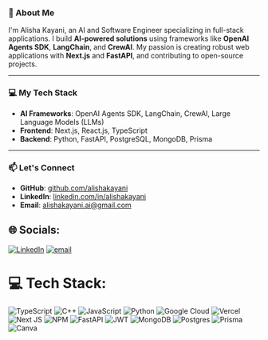 ### 👋 About Me

I'm Alisha Kayani, an AI and Software Engineer specializing in full-stack applications. I build **AI-powered solutions** using frameworks like **OpenAI Agents SDK**, **LangChain**, and **CrewAI**. My passion is creating robust web applications with **Next.js** and **FastAPI**, and contributing to open-source projects.

-----

### 💻 My Tech Stack

  * **AI Frameworks**: OpenAI Agents SDK, LangChain, CrewAI, Large Language Models (LLMs)
  * **Frontend**: Next.js, React.js, TypeScript
  * **Backend**: Python, FastAPI, PostgreSQL, MongoDB, Prisma

-----

### 📫 Let's Connect

  * **GitHub**: [github.com/alishakayani](https://www.google.com/search?q=https://github.com/alishakayani)
  * **LinkedIn**: [linkedin.com/in/alishakayani](https://www.google.com/search?q=https://linkedin.com/in/alishakayani)
  * **Email**: alishakayani.ai@gmail.com


## 🌐 Socials:
[![LinkedIn](https://img.shields.io/badge/LinkedIn-%230077B5.svg?logo=linkedin&logoColor=white)](https://linkedin.com/in/https://www.linkedin.com/in/alisha-kayani-a30889202/) [![email](https://img.shields.io/badge/Email-D14836?logo=gmail&logoColor=white)](mailto:alishakayani.ai@gmail.com) 

# 💻 Tech Stack:
![TypeScript](https://img.shields.io/badge/typescript-%23007ACC.svg?style=for-the-badge&logo=typescript&logoColor=white) ![C++](https://img.shields.io/badge/c++-%2300599C.svg?style=for-the-badge&logo=c%2B%2B&logoColor=white) ![JavaScript](https://img.shields.io/badge/javascript-%23323330.svg?style=for-the-badge&logo=javascript&logoColor=%23F7DF1E) ![Python](https://img.shields.io/badge/python-3670A0?style=for-the-badge&logo=python&logoColor=ffdd54) ![Google Cloud](https://img.shields.io/badge/GoogleCloud-%234285F4.svg?style=for-the-badge&logo=google-cloud&logoColor=white) ![Vercel](https://img.shields.io/badge/vercel-%23000000.svg?style=for-the-badge&logo=vercel&logoColor=white) ![Next JS](https://img.shields.io/badge/Next-black?style=for-the-badge&logo=next.js&logoColor=white) ![NPM](https://img.shields.io/badge/NPM-%23CB3837.svg?style=for-the-badge&logo=npm&logoColor=white) ![FastAPI](https://img.shields.io/badge/FastAPI-005571?style=for-the-badge&logo=fastapi) ![JWT](https://img.shields.io/badge/JWT-black?style=for-the-badge&logo=JSON%20web%20tokens) ![MongoDB](https://img.shields.io/badge/MongoDB-%234ea94b.svg?style=for-the-badge&logo=mongodb&logoColor=white) ![Postgres](https://img.shields.io/badge/postgres-%23316192.svg?style=for-the-badge&logo=postgresql&logoColor=white) ![Prisma](https://img.shields.io/badge/Prisma-3982CE?style=for-the-badge&logo=Prisma&logoColor=white) ![Canva](https://img.shields.io/badge/Canva-%2300C4CC.svg?style=for-the-badge&logo=Canva&logoColor=white)
